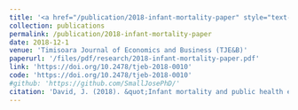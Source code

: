 ```yaml
---
title: '<a href="/publication/2018-infant-mortality-paper" style="text-decoration:none;">Infant mortality and public health expenditure in Nigeria: Empirical explanation of the nexus</a>'
collection: publications
permalink: /publication/2018-infant-mortality-paper
date: 2018-12-1
venue: 'Timisoara Journal of Economics and Business (TJE&B)'
paperurl: '/files/pdf/research/2018-infant-mortality-paper.pdf'
link: 'https://doi.org/10.2478/tjeb-2018-0010'
code: 'https://doi.org/10.2478/tjeb-2018-0010'
#github: 'https://github.com/SmallJosePhD/'
citation: 'David, J. (2018). &quot;Infant mortality and public health expenditure in Nigeria: Empirical explanation of the nexus.&quot; <i>Timisoara Journal of Economics and Business (TJE&B)</i>, <i>11</i>(2), 149-164. doi:10.2478/tjeb-2018-0010'
---
```

